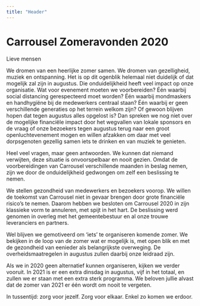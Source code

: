 ```yaml
---
title: "Header"
---
```


# Carrousel Zomeravonden 2020

Lieve mensen

We dromen van een heerlijke zomer samen. We dromen van gezelligheid, muziek en ontspanning. Het is op dit ogenblik helemaal niet duidelijk of dat mogelijk zal zijn in augustus. Die onduidelijkheid heeft veel impact op onze organisatie. Wat voor evenement moeten we voorbereiden? Één waarbij social distancing gerespecteerd moet worden? Één waarbij mondmaskers en handhygiëne bij de medewerkers centraal staan? Één waarbij er geen verschillende generaties op het terrein welkom zijn? Of gewoon blijven hopen dat tegen augustus alles opgelost is? Dan spreken we nog niet over de mogelijke financiële impact door het wegvallen van lokale sponsors en de vraag of onze bezoekers tegen augustus terug naar een groot openluchtevenement mogen en willen afzakken om daar met veel dorpsgenoten gezellig samen iets te drinken en van muziek te genieten. 

Heel veel vragen, maar geen antwoorden. We kunnen dat niemand verwijten, deze situatie is onvoorspelbaar en nooit gezien. Omdat de voorbereidingen van Carrousel verschillende maanden in beslag nemen, zijn we door de onduidelijkheid gedwongen om zelf een beslissing te nemen.  

We stellen gezondheid van medewerkers en bezoekers voorop. We willen de toekomst van Carrousel niet in gevaar brengen door grote financiële risico’s te nemen. Daarom hebben we besloten om Carrousel 2020 in zijn klassieke vorm te annuleren, met spijt in het hart. De beslissing werd genomen in overleg met het gemeentebestuur en al onze trouwe leveranciers en partners. 

Wel blijven we gemotiveerd om ‘iets’ te organiseren komende zomer. We bekijken in de loop van de zomer wat er mogelijk is, met open blik en met de gezondheid van eenieder als belangrijkste overweging. De overheidsmaatregelen in augustus zullen daarbij onze leidraad zijn. 

Als we in 2020 geen alternatief kunnen organiseren, kijken we verder vooruit. In 2021 is er een extra dinsdag in augustus, vijf in het totaal, en zullen we er staan met een extra sterk programma. We beloven jullie alvast dat de zomer van 2021 er één wordt om nooit te vergeten.

In tussentijd: zorg voor jezelf. Zorg voor elkaar. Enkel zo komen we erdoor. 
